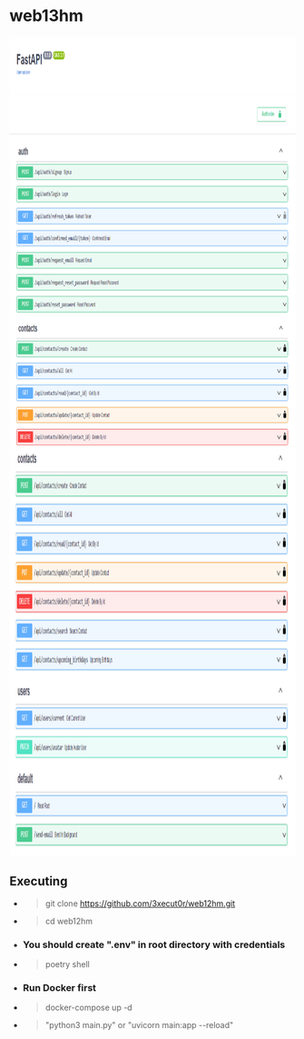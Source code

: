 # web13hm

<img src="img/pic_1.png" width=1080 height=720>
<img src="img/pic_2.png" width=1080 height=720>

## Executing

- > git clone https://github.com/3xecut0r/web12hm.git

- > cd web12hm

- ### You should create ".env" in root directory with credentials

- > poetry shell

- ### Run Docker first

- > docker-compose up -d

- > "python3 main.py" or "uvicorn main:app --reload"

